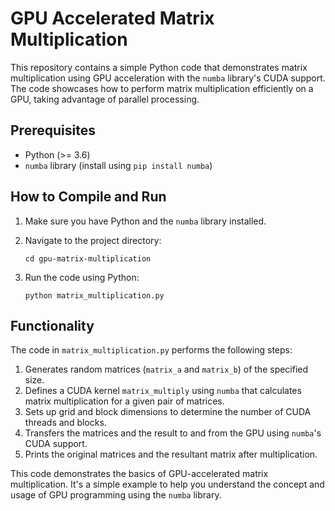 # GPU Accelerated Matrix Multiplication

This repository contains a simple Python code that demonstrates matrix multiplication using GPU acceleration with the `numba` library's CUDA support. The code showcases how to perform matrix multiplication efficiently on a GPU, taking advantage of parallel processing.

## Prerequisites

- Python (>= 3.6)
- `numba` library (install using `pip install numba`)

## How to Compile and Run

1. Make sure you have Python and the `numba` library installed.

2. Navigate to the project directory:

   ```
   cd gpu-matrix-multiplication
   ```

3. Run the code using Python:

   ```
   python matrix_multiplication.py
   ```

## Functionality

The code in `matrix_multiplication.py` performs the following steps:

1. Generates random matrices (`matrix_a` and `matrix_b`) of the specified size.
2. Defines a CUDA kernel `matrix_multiply` using `numba` that calculates matrix multiplication for a given pair of matrices.
3. Sets up grid and block dimensions to determine the number of CUDA threads and blocks.
4. Transfers the matrices and the result to and from the GPU using `numba`'s CUDA support.
5. Prints the original matrices and the resultant matrix after multiplication.

This code demonstrates the basics of GPU-accelerated matrix multiplication. It's a simple example to help you understand the concept and usage of GPU programming using the `numba` library.

